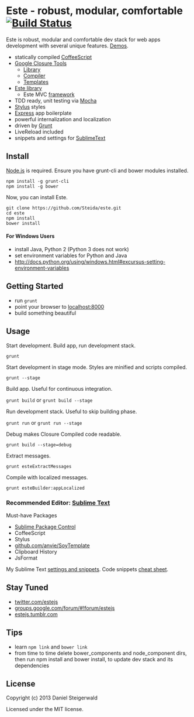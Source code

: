 # Este - robust, modular, comfortable [![Build Status](https://secure.travis-ci.org/Steida/este.png?branch=master)](http://travis-ci.org/Steida/este)

Este is robust, modular and comfortable dev stack for web apps development with several unique features. [Demos](http://este.jit.su).

  - statically compiled [CoffeeScript](http://coffeescript.org)
  - [Google Closure Tools](https://developers.google.com/closure)
    - [Library](https://developers.google.com/closure/library)
    - [Compiler](https://developers.google.com/closure/compiler)
    - [Templates](https://developers.google.com/closure/templates)
  - [Este library](https://github.com/Steida/este-library)
    - Este MVC [framework](https://github.com/Steida/este-library/tree/master/app)
  - TDD ready, unit testing via [Mocha](http://visionmedia.github.io/mocha)
  - [Stylus](http://learnboost.github.io/stylus) styles
  - [Express](http://expressjs.com) app boilerplate
  - powerful internalization and localization
  - driven by [Grunt](http://gruntjs.com)
  - LiveReload included
  - snippets and settings for [SublimeText](http://www.sublimetext.com)

## Install
  [Node.js](http://nodejs.org) is required. Ensure you have grunt-cli and bower modules installed.
  ```shell
  npm install -g grunt-cli
  npm install -g bower
  ```

  Now, you can install Este.
  ```shell
  git clone https://github.com/Steida/este.git
  cd este
  npm install
  bower install
  ```

#### For Windows Users
  - install Java, Python 2 (Python 3 does not work)
  - set environment variables for Python and Java
  - http://docs.python.org/using/windows.html#excursus-setting-environment-variables

## Getting Started
  - run ```grunt```
  - point your browser to [localhost:8000](http://localhost:8000)
  - build something beautiful

## Usage
  
  Start development. Build app, run development stack.
  
  ```
  grunt
  ```
  
  Start development in stage mode. Styles are minified and scripts compiled.
  
  ```grunt --stage```
  
  Build app. Useful for continuous integration.
  
  ```grunt build``` or ```grunt build --stage```

  Run development stack. Useful to skip building phase.
  
  ```grunt run``` or ```grunt run --stage```

  Debug makes Closure Compiled code readable.
  
  ```grunt build --stage=debug```

  Extract messages.
  
  ```grunt esteExtractMessages```

  Compile with localized messages.
  
  ```grunt esteBuilder:appLocalized```

### Recommended Editor: [Sublime Text](http://www.sublimetext.com)

Must-have Packages

  - [Sublime Package Control](http://wbond.net/sublime_packages/package_control)
  - CoffeeScript
  - Stylus
  - [github.com/anvie/SoyTemplate](https://github.com/anvie/SoyTemplate)
  - Clipboard History
  - JsFormat

My Sublime Text [settings and snippets](https://github.com/Steida/Sublimetext-user-settings).
Code snippets [cheat sheet](http://estejs.tumblr.com/post/29363589575/este-js-sublime-text-code-snippets-cheat-sheet).

## Stay Tuned

  - [twitter.com/estejs](https://twitter.com/estejs)
  - [groups.google.com/forum/#!forum/estejs](https://groups.google.com/forum/#!forum/estejs)
  - [estejs.tumblr.com](http://estejs.tumblr.com)

## Tips

  - learn ```npm link``` and ```bower link```
  - from time to time delete bower_components and node_component dirs, then run npm install and bower install, to update dev stack and its dependencies

## License
Copyright (c) 2013 Daniel Steigerwald

Licensed under the MIT license.
